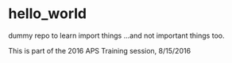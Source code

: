 # hello_world
dummy repo to learn import things
...and not important things too.

This is part of the 2016 APS Training session, 8/15/2016
